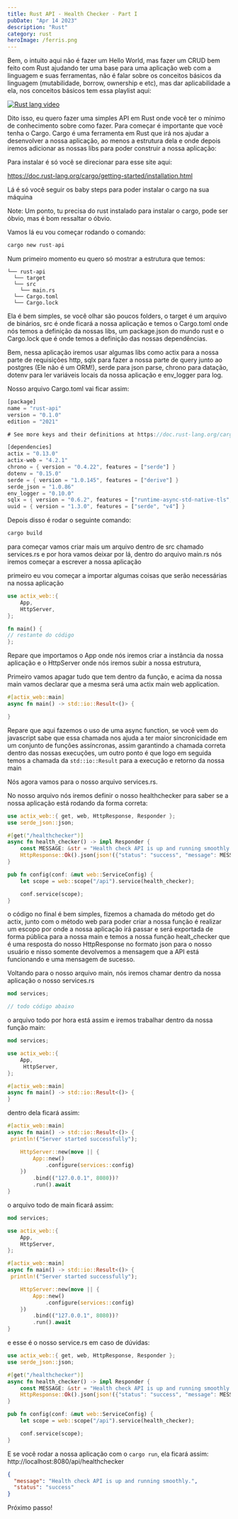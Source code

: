 ```yaml
---
title: Rust API - Health Checker - Part I
pubDate: "Apr 14 2023"
description: "Rust"
category: rust
heroImage: /ferris.png
---
```


Bem, o intuito aqui não é fazer um Hello World, mas fazer um CRUD bem feito com Rust ajudando ter uma base para uma aplicação web com a linguagem e suas ferramentas, não é falar sobre os conceitos básicos da linguagem (mutabilidade, borrow, ownership e etc), mas dar aplicabilidade a ela, nos conceitos básicos tem essa playlist aqui:

[![Rust lang video](https://img.youtube.com/vi/ZnXfWtb_tg4/0.jpg)](https://www.youtube.com/watch?v=ZnXfWtb_tg4&list=PLt1jJ0_RPJxLiNl2byCur7oT3jXaRkQ6H&index=1)

Dito isso, eu quero fazer uma simples API em Rust onde você ter o mínimo de conhecimento sobre como fazer. Para começar é importante que você tenha o Cargo. Cargo é uma ferramenta em Rust que irá nos ajudar a desenvolver a nossa aplicação, ao menos a estrutura dela e onde depois iremos adicionar as nossas libs para poder construir a nossa aplicação:

Para instalar é só você se direcionar para esse site aqui:

<a herf="https://doc.rust-lang.org/cargo/getting-started/installation.html">https://doc.rust-lang.org/cargo/getting-started/installation.html</a>

Lá é só você seguir os baby steps para poder instalar o cargo na sua máquina

Note: Um ponto, tu precisa do rust instalado para instalar o cargo, pode ser óbvio, mas é bom ressaltar o óbvio.

Vamos lá eu vou começar rodando o comando:

```rust
cargo new rust-api
```

Num primeiro momento eu quero só mostrar a estrutura que temos:

```
└── rust-api
  └── target
  └── src
	└── main.rs
  └── Cargo.toml
  └── Cargo.lock
```

Ela é bem simples, se você olhar são poucos folders, o target é um arquivo de binários, src é onde ficará a nossa aplicação e temos o Cargo.toml onde nós temos a definição da nossas libs, um package.json do mundo rust e o Cargo.lock que é onde temos a definição das nossas dependências.

Bem, nessa aplicação iremos usar algumas libs como actix para a nossa parte de requisições http, sqlx para fazer a nossa parte de query junto ao postgres (Ele não é um ORM!), serde para json parse, chrono para datação, dotenv para ler variáveis locais da nossa aplicação e env_logger para log.

Nosso arquivo Cargo.toml vai ficar assim:

```rust
[package]
name = "rust-api"
version = "0.1.0"
edition = "2021"

# See more keys and their definitions at https://doc.rust-lang.org/cargo/reference/manifest.html

[dependencies]
actix = "0.13.0"
actix-web = "4.2.1"
chrono = { version = "0.4.22", features = ["serde"] }
dotenv = "0.15.0"
serde = { version = "1.0.145", features = ["derive"] }
serde_json = "1.0.86"
env_logger = "0.10.0"
sqlx = { version = "0.6.2", features = ["runtime-async-std-native-tls", "postgres", "chrono", "uuid"] }
uuid = { version = "1.3.0", features = ["serde", "v4"] }
```

Depois disso é rodar o seguinte comando:

```bash
cargo build
```

para começar vamos criar mais um arquivo dentro de src chamado services.rs e por hora vamos deixar por lá, dentro do arquivo main.rs nós iremos começar a escrever a nossa aplicação

primeiro eu vou começar a importar algumas coisas que serão necessárias na nossa aplicação

```rust
use actix_web::{
    App,
    HttpServer,
};

fn main() {
// restante do código
};

```

Repare que importamos o App onde nós iremos criar a instância da nossa aplicação e o HttpServer onde nós iremos subir a nossa estrutura,

Primeiro vamos apagar tudo que tem dentro da função, e acima da nossa main vamos declarar que a mesma será uma actix main web application.

```rust
#[actix_web::main]
async fn main() -> std::io::Result<()> {

}
```

Repare que aqui fazemos o uso de uma async function, se você vem do javascript sabe que essa chamada nos ajuda a ter maior sincronicidade em um conjunto de funções assíncronas, assim garantindo a chamada correta dentro das nossas execuções, um outro ponto é que logo em seguida temos a chamada da `std::io::Result` para a execução e retorno da nossa main

Nós agora vamos para o nosso arquivo services.rs.

No nosso arquivo nós iremos definir o nosso healthchecker para saber se a nossa aplicação está rodando da forma correta:

```rust
use actix_web::{ get, web, HttpResponse, Responder };
use serde_json::json;

#[get("/healthchecker")]
async fn health_checker() -> impl Responder {
    const MESSAGE: &str = "Health check API is up and running smoothly.";
    HttpResponse::Ok().json(json!({"status": "success", "message": MESSAGE}))
}

pub fn config(conf: &mut web::ServiceConfig) {
    let scope = web::scope("/api").service(health_checker);

    conf.service(scope);
}

```

o código no final é bem simples, fizemos a chamada do método get do actix, junto com o método web para poder criar a nossa função é realizar um escopo por onde a nossa aplicação irá passar e será exportada de forma pública para a nossa main e temos a nossa função healt_checker que é uma resposta do nosso HttpResponse no formato json para o nosso usuário e nisso somente devolvemos a mensagem que a API está funcionando e uma mensagem de sucesso.

Voltando para o nosso arquivo main, nós iremos chamar dentro da nossa aplicação o nosso services.rs

```rust
mod services;

// todo código abaixo
```

o arquivo todo por hora está assim e iremos trabalhar dentro da nossa função main:

```rust
mod services;

use actix_web::{
    App,
     HttpServer,
};

#[actix_web::main]
async fn main() -> std::io::Result<()> {
}
```

dentro dela ficará assim:

```rust
#[actix_web::main]
async fn main() -> std::io::Result<()> {
 println!("Server started successfully");

    HttpServer::new(move || {
        App::new()
            .configure(services::config)
    })
        .bind(("127.0.0.1", 8080))?
        .run().await
}
```

o arquivo todo de main ficará assim:

```rust
mod services;

use actix_web::{
    App,
    HttpServer,
};

#[actix_web::main]
async fn main() -> std::io::Result<()> {
 println!("Server started successfully");

    HttpServer::new(move || {
        App::new()
            .configure(services::config)
    })
        .bind(("127.0.0.1", 8080))?
        .run().await
}
```

e esse é o nosso service.rs em caso de dúvidas:

```rust
use actix_web::{ get, web, HttpResponse, Responder };
use serde_json::json;

#[get("/healthchecker")]
async fn health_checker() -> impl Responder {
    const MESSAGE: &str = "Health check API is up and running smoothly.";
    HttpResponse::Ok().json(json!({"status": "success", "message": MESSAGE}))
}

pub fn config(conf: &mut web::ServiceConfig) {
    let scope = web::scope("/api").service(health_checker);

    conf.service(scope);
}
```

E se você rodar a nossa aplicação com o `cargo run`, ela ficará assim:
http://localhost:8080/api/healthchecker

```json
{
  "message": "Health check API is up and running smoothly.",
  "status": "success"
}
```

Próximo passo!
